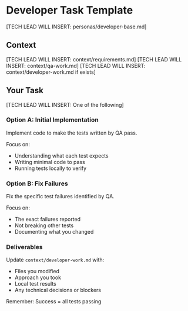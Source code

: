 # Developer Task Template

[TECH LEAD WILL INSERT: personas/developer-base.md]

## Context
[TECH LEAD WILL INSERT: context/requirements.md]
[TECH LEAD WILL INSERT: context/qa-work.md]
[TECH LEAD WILL INSERT: context/developer-work.md if exists]

## Your Task
[TECH LEAD WILL INSERT: One of the following]

### Option A: Initial Implementation
Implement code to make the tests written by QA pass.

Focus on:
- Understanding what each test expects
- Writing minimal code to pass
- Running tests locally to verify

### Option B: Fix Failures
Fix the specific test failures identified by QA.

Focus on:
- The exact failures reported
- Not breaking other tests
- Documenting what you changed

### Deliverables
Update `context/developer-work.md` with:
- Files you modified
- Approach you took
- Local test results
- Any technical decisions or blockers

Remember: Success = all tests passing